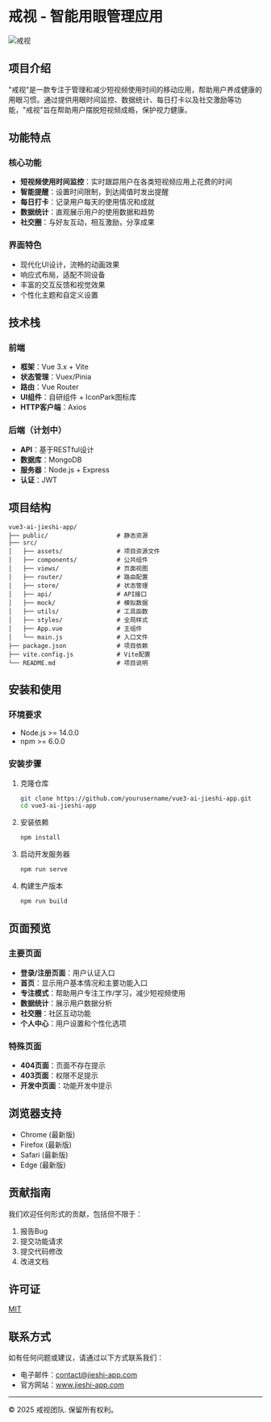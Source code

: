# 戒视 - 智能用眼管理应用

![戒视](./public/favicon.ico)

## 项目介绍

"戒视"是一款专注于管理和减少短视频使用时间的移动应用，帮助用户养成健康的用眼习惯。通过提供用眼时间监控、数据统计、每日打卡以及社交激励等功能，"戒视"旨在帮助用户摆脱短视频成瘾，保护视力健康。

## 功能特点

### 核心功能
- **短视频使用时间监控**：实时跟踪用户在各类短视频应用上花费的时间
- **智能提醒**：设置时间限制，到达阈值时发出提醒
- **每日打卡**：记录用户每天的使用情况和成就
- **数据统计**：直观展示用户的使用数据和趋势
- **社交圈**：与好友互动，相互激励，分享成果

### 界面特色
- 现代化UI设计，流畅的动画效果
- 响应式布局，适配不同设备
- 丰富的交互反馈和视觉效果
- 个性化主题和自定义设置

## 技术栈

### 前端
- **框架**：Vue 3.x + Vite
- **状态管理**：Vuex/Pinia
- **路由**：Vue Router
- **UI组件**：自研组件 + IconPark图标库
- **HTTP客户端**：Axios

### 后端（计划中）
- **API**：基于RESTful设计
- **数据库**：MongoDB
- **服务器**：Node.js + Express
- **认证**：JWT

## 项目结构

```
vue3-ai-jieshi-app/
├── public/                   # 静态资源
├── src/
│   ├── assets/               # 项目资源文件
│   ├── components/           # 公共组件
│   ├── views/                # 页面视图
│   ├── router/               # 路由配置
│   ├── store/                # 状态管理
│   ├── api/                  # API接口
│   ├── mock/                 # 模拟数据
│   ├── utils/                # 工具函数
│   ├── styles/               # 全局样式
│   ├── App.vue               # 主组件
│   └── main.js               # 入口文件
├── package.json              # 项目依赖
├── vite.config.js            # Vite配置
└── README.md                 # 项目说明
```

## 安装和使用

### 环境要求
- Node.js >= 14.0.0
- npm >= 6.0.0

### 安装步骤

1. 克隆仓库
   ```bash
   git clone https://github.com/yourusername/vue3-ai-jieshi-app.git
   cd vue3-ai-jieshi-app
   ```

2. 安装依赖
   ```bash
   npm install
   ```

3. 启动开发服务器
   ```bash
   npm run serve
   ```

4. 构建生产版本
   ```bash
   npm run build
   ```

## 页面预览

### 主要页面
- **登录/注册页面**：用户认证入口
- **首页**：显示用户基本情况和主要功能入口
- **专注模式**：帮助用户专注工作/学习，减少短视频使用
- **数据统计**：展示用户数据分析
- **社交圈**：社区互动功能
- **个人中心**：用户设置和个性化选项

### 特殊页面
- **404页面**：页面不存在提示
- **403页面**：权限不足提示
- **开发中页面**：功能开发中提示

## 浏览器支持

- Chrome (最新版)
- Firefox (最新版)
- Safari (最新版)
- Edge (最新版)

## 贡献指南

我们欢迎任何形式的贡献，包括但不限于：

1. 报告Bug
2. 提交功能请求
3. 提交代码修改
4. 改进文档

## 许可证

[MIT](LICENSE)

## 联系方式

如有任何问题或建议，请通过以下方式联系我们：

- 电子邮件：contact@jieshi-app.com
- 官方网站：www.jieshi-app.com

---

© 2025 戒视团队. 保留所有权利。
